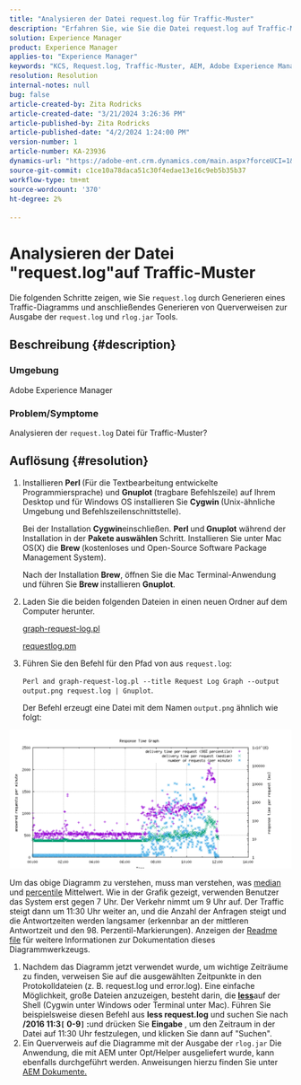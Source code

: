```yaml
---
title: "Analysieren der Datei request.log für Traffic-Muster"
description: "Erfahren Sie, wie Sie die Datei request.log auf Traffic-Muster in Adobe Experience Manager analysieren."
solution: Experience Manager
product: Experience Manager
applies-to: "Experience Manager"
keywords: "KCS, Request.log, Traffic-Muster, AEM, Adobe Experience Manager, Request Log Graph"
resolution: Resolution
internal-notes: null
bug: false
article-created-by: Zita Rodricks
article-created-date: "3/21/2024 3:26:36 PM"
article-published-by: Zita Rodricks
article-published-date: "4/2/2024 1:24:00 PM"
version-number: 1
article-number: KA-23936
dynamics-url: "https://adobe-ent.crm.dynamics.com/main.aspx?forceUCI=1&pagetype=entityrecord&etn=knowledgearticle&id=1757c565-97e7-ee11-904d-6045bd006b3d"
source-git-commit: c1ce10a78daca51c30f4edae13e16c9eb5b35b37
workflow-type: tm+mt
source-wordcount: '370'
ht-degree: 2%

---
```


# Analysieren der Datei &quot;request.log&quot;auf Traffic-Muster


Die folgenden Schritte zeigen, wie Sie `request.log` durch Generieren eines Traffic-Diagramms und anschließendes Generieren von Querverweisen zur Ausgabe der `request.log` und `rlog.jar` Tools.

## Beschreibung {#description}


### <b>Umgebung</b>

Adobe Experience Manager



### <b>Problem/Symptome</b>

Analysieren der `request.log` Datei für Traffic-Muster?


## Auflösung {#resolution}


1. Installieren <b>Perl </b>(Für die Textbearbeitung entwickelte Programmiersprache) und <b>Gnuplot </b>(tragbare Befehlszeile) auf Ihrem Desktop und für Windows OS installieren Sie <b>Cygwin </b>(Unix-ähnliche Umgebung und Befehlszeilenschnittstelle).

   Bei der Installation <b>Cygwin</b>einschließen. <b>Perl </b>und<b> Gnuplot</b> während der Installation in der <b>Pakete auswählen </b>Schritt. Installieren Sie unter Mac OS(X) die <b>Brew </b>(kostenloses und Open-Source Software Package Management System).


   Nach der Installation <b>Brew</b>, öffnen Sie die Mac Terminal-Anwendung und führen Sie <b>Brew </b>installieren <b>Gnuplot</b>.
2. Laden Sie die beiden folgenden Dateien in einen neuen Ordner auf dem Computer herunter.

   [graph-request-log.pl](https://raw.githubusercontent.com/joerghoh/cq5-utils/master/scripts/request.log/graph-request-log.pl)

   [requestlog.pm](https://raw.githubusercontent.com/joerghoh/cq5-utils/master/scripts/request.log/requestlog.pm)
3. Führen Sie den Befehl für den Pfad von aus `request.log`: <b> </b>


   `Perl and graph-request-log.pl --title Request Log Graph --output output.png request.log | Gnuplot`.


   Der Befehl erzeugt eine Datei mit dem Namen `output.png` ähnlich wie folgt:


![](assets/23a59622-99e7-ee11-904d-6045bd006b3d.png)

Um das obige Diagramm zu verstehen, muss man verstehen, was [median](https://www.mathsisfun.com/definitions/median.html) und [percentile](https://www.mathsisfun.com/data/percentiles.html) Mittelwert. Wie in der Grafik gezeigt, verwenden Benutzer das System erst gegen 7 Uhr. Der Verkehr nimmt um 9 Uhr auf. Der Traffic steigt dann um 11:30 Uhr weiter an, und die Anzahl der Anfragen steigt und die Antwortzeiten werden langsamer (erkennbar an der mittleren Antwortzeit und den 98. Perzentil-Markierungen). Anzeigen der [Readme file](https://github.com/joerghoh/cq5-utils/tree/master/scripts/request.log) für weitere Informationen zur Dokumentation dieses Diagrammwerkzeugs.

1. Nachdem das Diagramm jetzt verwendet wurde, um wichtige Zeiträume zu finden, verweisen Sie auf die ausgewählten Zeitpunkte in den Protokolldateien (z. B. request.log und error.log). Eine einfache Möglichkeit, große Dateien anzuzeigen, besteht darin, die <b>[less](https://ja.wikipedia.org/wiki/Less_%28Unix%29)</b>auf der Shell (Cygwin unter Windows oder Terminal unter Mac). Führen Sie beispielsweise diesen Befehl aus <b>less request.log</b> und suchen Sie nach <b>/2016 11:3`[` 0-9`]` :</b>und drücken Sie <b>Eingabe</b> , um den Zeitraum in der Datei auf 11:30 Uhr festzulegen, und klicken Sie dann auf &quot;Suchen&quot;.<br>
2. Ein Querverweis auf die Diagramme mit der Ausgabe der `rlog.jar` Die Anwendung, die mit AEM unter Opt/Helper ausgeliefert wurde, kann ebenfalls durchgeführt werden. Anweisungen hierzu finden Sie unter [AEM Dokumente.](https://experienceleague.adobe.com/en/docs/experience-manager-release-information/aem-release-updates/previous-updates/aem-previous-versions)

